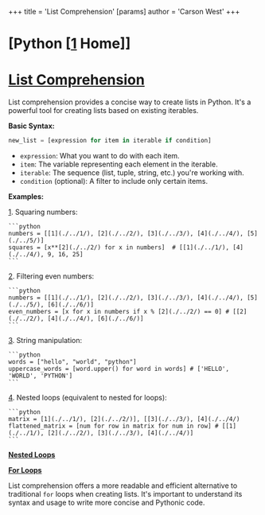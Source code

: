 +++
 title = 'List Comprehension'
[params]
	author = 'Carson West'
+++
# [Python [[1](./../python-[[1/) Home]]
# [List Comprehension](./../list-comprehension/) 
List comprehension provides a concise way to create lists in Python. It's a powerful tool for creating lists based on existing iterables.

**Basic Syntax:**

```python
new_list = [expression for item in iterable if condition]
```

*   `expression`: What you want to do with each item.
*   `item`: The variable representing each element in the iterable.
*   `iterable`:  The sequence (list, tuple, string, etc.) you're working with.
*   `condition` (optional): A filter to include only certain items.


**Examples:**

[1](./../1/).  Squaring numbers:

    ```python
    numbers = [[1](./../1/), [2](./../2/), [3](./../3/), [4](./../4/), [5](./../5/)]
    squares = [x**[2](./../2/) for x in numbers]  # [[1](./../1/), [4](./../4/), 9, 16, 25]
    ```

[2](./../2/).  Filtering even numbers:

    ```python
    numbers = [[1](./../1/), [2](./../2/), [3](./../3/), [4](./../4/), [5](./../5/), [6](./../6/)]
    even_numbers = [x for x in numbers if x % [2](./../2/) == 0] # [[2](./../2/), [4](./../4/), [6](./../6/)]
    ```

[3](./../3/).  String manipulation:

    ```python
    words = ["hello", "world", "python"]
    uppercase_words = [word.upper() for word in words] # ['HELLO', 'WORLD', 'PYTHON']
    ```

[4](./../4/).  Nested loops (equivalent to nested for loops):

    ```python
    matrix = [1](./../1/), [2](./../2/)], [[3](./../3/), [4](./../4/)
    flattened_matrix = [num for row in matrix for num in row] # [[1](./../1/), [2](./../2/), [3](./../3/), [4](./../4/)]
    ```


**[Nested Loops](./../nested-loops/)**

**[For Loops](./../for-loops/)**


List comprehension offers a more readable and efficient alternative to traditional `for` loops when creating lists.  It's important to understand its syntax and usage to write more concise and Pythonic code.
